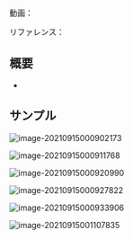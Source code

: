 #

動画：

リファレンス：

## 概要

-

## サンプル

![image-20210915000902173](img/%233_%20Wrap/image-20210915000902173.png)

![image-20210915000911768](img/%233_%20Wrap/image-20210915000911768.png)

![image-20210915000920990](img/%233_%20Wrap/image-20210915000920990.png)

![image-20210915000927822](img/%233_%20Wrap/image-20210915000927822.png)

![image-20210915000933906](img/%233_%20Wrap/image-20210915000933906.png)

![image-20210915001107835](img/%233_%20Wrap/image-20210915001107835.png)
